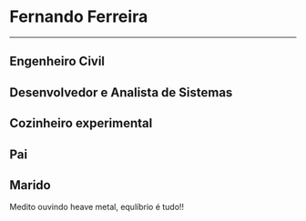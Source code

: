 # Fernando Ferreira

---------
## Engenheiro Civil
## Desenvolvedor e Analista de Sistemas
## Cozinheiro experimental
## Pai 
## Marido

Medito ouvindo heave metal, equlíbrio é tudo!!
